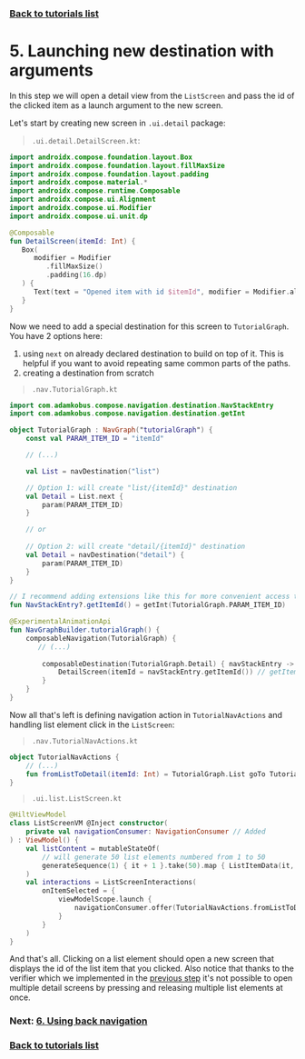### [Back to tutorials list](README.md)

# 5. Launching new destination with arguments

In this step we will open a detail view from the `ListScreen` and pass the id of the clicked item as a launch argument 
to the new screen.

Let's start by creating new screen in `.ui.detail` package:

> `.ui.detail.DetailScreen.kt`:
```kotlin
import androidx.compose.foundation.layout.Box
import androidx.compose.foundation.layout.fillMaxSize
import androidx.compose.foundation.layout.padding
import androidx.compose.material.*
import androidx.compose.runtime.Composable
import androidx.compose.ui.Alignment
import androidx.compose.ui.Modifier
import androidx.compose.ui.unit.dp

@Composable
fun DetailScreen(itemId: Int) {
   Box(
      modifier = Modifier
         .fillMaxSize()
         .padding(16.dp)
   ) {
      Text(text = "Opened item with id $itemId", modifier = Modifier.align(Alignment.Center))
   }
}
```

Now we need to add a special destination for this screen to `TutorialGraph`. You have 2 options here:
1. using `next` on already declared destination to build on top of it. 
   This is helpful if you want to avoid repeating same common parts of the paths.
2. creating a destination from scratch

> `.nav.TutorialGraph.kt`
```kotlin
import com.adamkobus.compose.navigation.destination.NavStackEntry
import com.adamkobus.compose.navigation.destination.getInt

object TutorialGraph : NavGraph("tutorialGraph") {
    const val PARAM_ITEM_ID = "itemId"

    // (...)

    val List = navDestination("list")

    // Option 1: will create "list/{itemId}" destination
    val Detail = List.next { 
        param(PARAM_ITEM_ID)
    }

    // or
    
    // Option 2: will create "detail/{itemId}" destination
    val Detail = navDestination("detail") {
        param(PARAM_ITEM_ID)
    }
}

// I recommend adding extensions like this for more convenient access to param's value
fun NavStackEntry?.getItemId() = getInt(TutorialGraph.PARAM_ITEM_ID)

@ExperimentalAnimationApi
fun NavGraphBuilder.tutorialGraph() {
    composableNavigation(TutorialGraph) {
       // (...)
       
        composableDestination(TutorialGraph.Detail) { navStackEntry ->
            DetailScreen(itemId = navStackEntry.getItemId()) // getItemId() is the extension we declared above
        }
    }
}
```

Now all that's left is defining navigation action in `TutorialNavActions` and handling list element click in the `ListScreen`:

> `.nav.TutorialNavActions.kt`
```kotlin
object TutorialNavActions {
    // (...)
    fun fromListToDetail(itemId: Int) = TutorialGraph.List goTo TutorialGraph.Detail arg itemId
}
```

> `.ui.list.ListScreen.kt`
```kotlin
@HiltViewModel
class ListScreenVM @Inject constructor(
    private val navigationConsumer: NavigationConsumer // Added
) : ViewModel() {
    val listContent = mutableStateOf(
        // will generate 50 list elements numbered from 1 to 50
        generateSequence(1) { it + 1 }.take(50).map { ListItemData(it, "List item #$it") }.toList()
    )
    val interactions = ListScreenInteractions(
        onItemSelected = {
            viewModelScope.launch {
                navigationConsumer.offer(TutorialNavActions.fromListToDetail(it.id)) // changed, previously it was TODO
            }
        }
    )
}

```

And that's all. Clicking on a list element should open a new screen that displays the id of the list item that you clicked.
Also notice that thanks to the verifier which we implemented in the [previous step](04_nav_verifier.md) it's not possible 
to open multiple detail screens by pressing and releasing multiple list elements at once. 

### Next: [6. Using back navigation](06_back_navigation.md)

### [Back to tutorials list](README.md)

<!-- GENERATED SECTION - DON'T ADD ANY TEXT BELOW THIS TAG -->

